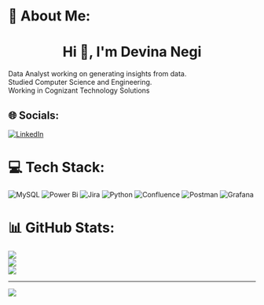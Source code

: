 # 💫 About Me: <h1 align="center">Hi 👋, I'm Devina Negi</h1>

Data Analyst working on generating insights from data.<br>Studied Computer Science and Engineering.<br>Working in Cognizant Technology Solutions


## 🌐 Socials:
[![LinkedIn](https://img.shields.io/badge/LinkedIn-%230077B5.svg?logo=linkedin&logoColor=white)](https://linkedin.com/in/https://www.linkedin.com/in/devina-negi-3a620917a/) 

# 💻 Tech Stack:
![MySQL](https://img.shields.io/badge/mysql-4479A1.svg?style=flat-square&logo=mysql&logoColor=white) ![Power Bi](https://img.shields.io/badge/power_bi-F2C811?style=flat-square&logo=powerbi&logoColor=black) ![Jira](https://img.shields.io/badge/jira-%230A0FFF.svg?style=flat-square&logo=jira&logoColor=white) ![Python](https://img.shields.io/badge/python-3670A0?style=flat-square&logo=python&logoColor=ffdd54) ![Confluence](https://img.shields.io/badge/confluence-%23172BF4.svg?style=flat-square&logo=confluence&logoColor=white) ![Postman](https://img.shields.io/badge/Postman-FF6C37?style=flat-square&logo=postman&logoColor=white) ![Grafana](https://img.shields.io/badge/grafana-%23F46800.svg?style=flat-square&logo=grafana&logoColor=white)
# 📊 GitHub Stats:
![](https://github-readme-stats.vercel.app/api?username=devinanegi&theme=buefy&hide_border=false&include_all_commits=false&count_private=false)<br/>
![](https://github-readme-streak-stats.herokuapp.com/?user=devinanegi&theme=buefy&hide_border=false)<br/>
![](https://github-readme-stats.vercel.app/api/top-langs/?username=devinanegi&theme=buefy&hide_border=false&include_all_commits=false&count_private=false&layout=compact)

---
[![](https://visitcount.itsvg.in/api?id=devinanegi&icon=0&color=0)](https://visitcount.itsvg.in)

<!-- Proudly created with GPRM ( https://gprm.itsvg.in ) -->
